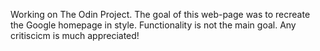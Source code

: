 Working on The Odin Project. The goal of this web-page was to recreate the Google homepage in style. Functionality is not the main goal. Any critiscicm is much appreciated! 